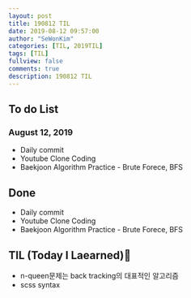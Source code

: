 ```yaml
---
layout: post
title: 190812 TIL
date: 2019-08-12 09:57:00
author: "SeWonKim"
categories: [TIL, 2019TIL]
tags: [TIL]
fullview: false
comments: true
description: 190812 TIL
---
```


## To do List

### August 12, 2019

- Daily commit
- Youtube Clone Coding
- Baekjoon Algorithm Practice - Brute Forece, BFS

## Done

- Daily commit
- Youtube Clone Coding
- Baekjoon Algorithm Practice - Brute Forece, BFS

## TIL (Today I Laearned)🤔

- n-queen문제는 back tracking의 대표적인 알고리즘
- scss syntax
